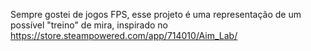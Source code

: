 Sempre gostei de jogos FPS, esse projeto é uma representação de um possível "treino" de mira, inspirado no <https://store.steampowered.com/app/714010/Aim_Lab/>